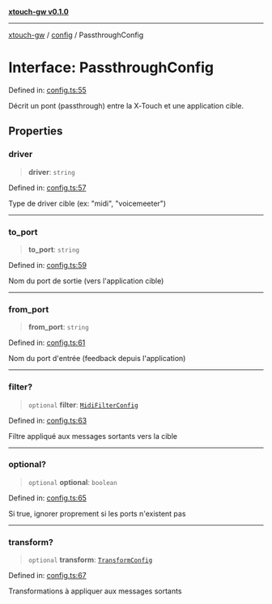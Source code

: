[**xtouch-gw v0.1.0**](../../README.md)

***

[xtouch-gw](../../README.md) / [config](../README.md) / PassthroughConfig

# Interface: PassthroughConfig

Defined in: [config.ts:55](https://github.com/JulienCr/xtouch-gw/blob/4762a61efc98f67cb78942b4a0e2d9f4848bdf43/src/config.ts#L55)

Décrit un pont (passthrough) entre la X‑Touch et une application cible.

## Properties

### driver

> **driver**: `string`

Defined in: [config.ts:57](https://github.com/JulienCr/xtouch-gw/blob/4762a61efc98f67cb78942b4a0e2d9f4848bdf43/src/config.ts#L57)

Type de driver cible (ex: "midi", "voicemeeter")

***

### to\_port

> **to\_port**: `string`

Defined in: [config.ts:59](https://github.com/JulienCr/xtouch-gw/blob/4762a61efc98f67cb78942b4a0e2d9f4848bdf43/src/config.ts#L59)

Nom du port de sortie (vers l'application cible)

***

### from\_port

> **from\_port**: `string`

Defined in: [config.ts:61](https://github.com/JulienCr/xtouch-gw/blob/4762a61efc98f67cb78942b4a0e2d9f4848bdf43/src/config.ts#L61)

Nom du port d'entrée (feedback depuis l'application)

***

### filter?

> `optional` **filter**: [`MidiFilterConfig`](MidiFilterConfig.md)

Defined in: [config.ts:63](https://github.com/JulienCr/xtouch-gw/blob/4762a61efc98f67cb78942b4a0e2d9f4848bdf43/src/config.ts#L63)

Filtre appliqué aux messages sortants vers la cible

***

### optional?

> `optional` **optional**: `boolean`

Defined in: [config.ts:65](https://github.com/JulienCr/xtouch-gw/blob/4762a61efc98f67cb78942b4a0e2d9f4848bdf43/src/config.ts#L65)

Si true, ignorer proprement si les ports n'existent pas

***

### transform?

> `optional` **transform**: [`TransformConfig`](TransformConfig.md)

Defined in: [config.ts:67](https://github.com/JulienCr/xtouch-gw/blob/4762a61efc98f67cb78942b4a0e2d9f4848bdf43/src/config.ts#L67)

Transformations à appliquer aux messages sortants
